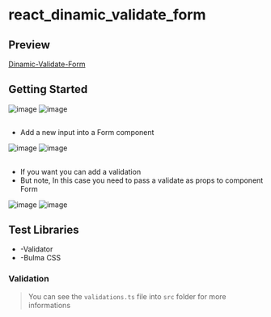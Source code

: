 # react_dinamic_validate_form
## Preview

[Dinamic-Validate-Form](https://react-dinamic-validate-form.vercel.app/)

## Getting Started

![image](https://user-images.githubusercontent.com/42220755/168334070-8b7810bb-fd48-4d40-83b0-430d305a45f0.png)
![image](https://user-images.githubusercontent.com/42220755/168334123-b8d1f82a-1d00-4e05-af9c-7e48fda1566a.png)

##

* Add a new input into a Form component

![image](https://user-images.githubusercontent.com/42220755/168334515-c40adb82-4957-4446-bb74-919d80ad1e91.png)
![image](https://user-images.githubusercontent.com/42220755/168334527-17d655dc-8492-4975-897a-4a52b216f8b6.png)

##

* If you want you can add a validation 
* But note, In this case you need to pass a validate as props to component Form

![image](https://user-images.githubusercontent.com/42220755/168334669-76486794-900e-48ea-afdc-ee65ffd9892f.png)
![image](https://user-images.githubusercontent.com/42220755/168334643-ef62514e-ca9d-4494-9eb3-3ba701ddc038.png)

## Test Libraries

* -Validator
* -Bulma CSS

### Validation

>You can see the ```validations.ts``` file into ```src``` folder for more informations


